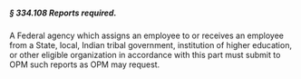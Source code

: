 ##### § 334.108 Reports required. #####

A Federal agency which assigns an employee to or receives an employee from a State, local, Indian tribal government, institution of higher education, or other eligible organization in accordance with this part must submit to OPM such reports as OPM may request.